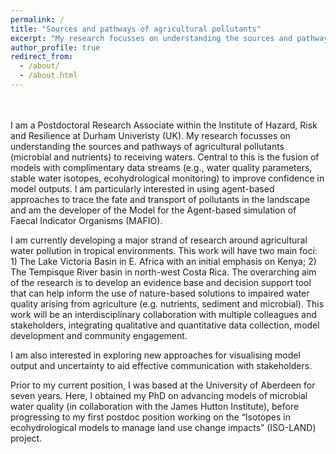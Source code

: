 ```yaml
---
permalink: /
title: "Sources and pathways of agricultural pollutants"
excerpt: "My research focusses on understanding the sources and pathways of agricultural pollutants to receiving waters"
author_profile: true
redirect_from: 
  - /about/
  - /about.html
---
```

<br>
<br>
I am a Postdoctoral Research Associate within the Institute of Hazard, Risk and Resilience at Durham Univeristy (UK). My research focusses on understanding the sources and pathways of agricultural pollutants (microbial and nutrients) to receiving waters. Central to this is the fusion of models with complimentary data streams (e.g., water quality parameters, stable water isotopes, ecohydrological monitoring) to improve confidence in model outputs. I am particularly interested in using agent-based approaches to trace the fate and transport of pollutants in the landscape and am the developer of the Model for the Agent-based simulation of Faecal Indicator Organisms (MAFIO).

I am currently developing a major strand of research around agricultural water pollution in tropical environments. This work will have two main foci: 1) The Lake Victoria Basin in E. Africa with an initial emphasis on Kenya; 2) The Tempisque River basin in north-west Costa Rica. The overarching aim of the research is to develop an evidence base and decision support tool that can help inform the use of nature-based solutions to impaired water quality arising from agriculture (e.g. nutrients, sediment and microbial). This work will be an interdisciplinary collaboration with multiple colleagues and stakeholders, integrating qualitative and quantitative data collection, model development and community engagement. 

I am also interested in exploring new approaches for visualising model output and uncertainty to aid effective communication with stakeholders.

Prior to my current position, I was based at the University of Aberdeen for seven years. Here, I obtained my PhD on advancing models of microbial water quality (in collaboration with the James Hutton Institute), before progressing to my first postdoc position working on the “Isotopes in ecohydrological models to manage land use change impacts” (ISO-LAND) project.

